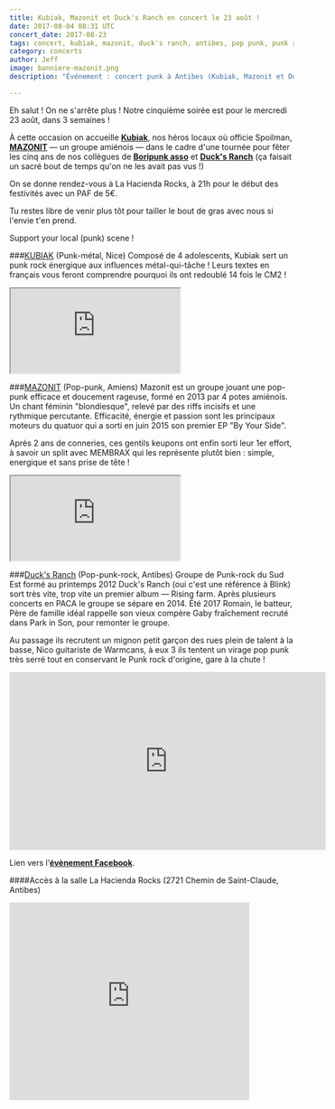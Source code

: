 ```yaml
---
title: Kubiak, Mazonit et Duck's Ranch en concert le 23 août !
date: 2017-08-04 08:31 UTC
concert_date: 2017-08-23
tags: concert, kubiak, mazonit, duck's ranch, antibes, pop punk, punk rock
category: concerts
author: Jeff
image: banniere-mazonit.png
description: "Événement : concert punk à Antibes (Kubiak, Mazonit et Duck's Ranch) le 23 août / 5€"

---
```


Eh salut ! On ne s'arrête plus ! Notre cinquième soirée est pour le mercredi 23 août, dans 3 semaines !

À cette occasion on accueille [**Kubiak**](https://www.facebook.com/kubiaklegroupe), nos héros locaux où officie Spoilman, [**MAZONIT**](https://www.facebook.com/MAZONIT/) — un groupe amiénois — dans le cadre d'une tournée pour fêter les cinq ans de nos collègues de [**Boripunk asso**](https://www.facebook.com/boripunkasso/) et [**Duck's Ranch**](https://www.facebook.com/Ducksranch/) (ça faisait un sacré bout de temps qu'on ne les avait pas vus !)

On se donne rendez-vous à La Hacienda Rocks, à 21h pour le début des festivités avec un PAF de 5€.

Tu restes libre de venir plus tôt pour tailler le bout de gras avec nous si l'envie t'en prend.

Support your local (punk) scene !


###[KUBIAK](https://www.facebook.com/kubiaklegroupe) (Punk-métal, Nice)
Composé de 4 adolescents, Kubiak sert un punk rock énergique aux influences métal-qui-tâche ! Leurs textes en français vous feront comprendre pourquoi ils ont redoublé 14 fois le CM2 !
<iframe class="bandcamp-large" src="https://bandcamp.com/EmbeddedPlayer/album=2374811186/size=large/bgcol=333333/linkcol=0f91ff/tracklist=false/artwork=small/transparent=true/" seamless><a href="https://kubiak.bandcamp.com/album/pizzapocalypse">Pizzapocalypse by Kubiak</a></iframe>
<br/>

###[MAZONIT](https://www.facebook.com/MAZONIT/) (Pop-punk, Amiens)
Mazonit est un groupe jouant une pop-punk efficace et doucement rageuse, formé en 2013 par 4 potes amiénois. Un chant féminin "blondiesque", relevé par des riffs incisifs et une rythmique percutante. Efficacité, énergie et passion sont les principaux moteurs du quatuor qui a sorti en juin 2015 son premier EP "By Your Side".

Après 2 ans de conneries, ces gentils keupons ont enfin sorti leur 1er effort, à savoir un split avec MEMBRAX qui les représente plutôt bien : simple, energique et sans prise de tête !
<iframe class='bandcamp-large' src="https://bandcamp.com/EmbeddedPlayer/album=1772362070/size=large/bgcol=333333/linkcol=0f91ff/tracklist=false/artwork=small/transparent=true/" seamless><a href="https://mazonitpoppunk.bandcamp.com/album/by-your-side">By Your Side by MAZONIT</a></iframe>

###[Duck's Ranch](https://www.facebook.com/Ducksranch/) (Pop-punk-rock, Antibes)
Groupe de Punk-rock du Sud Est formé au printemps 2012 Duck's Ranch (oui c'est une référence à Blink) sort très vite, trop vite un premier album — Rising farm. Après plusieurs concerts en PACA le groupe se sépare en 2014. Été 2017 Romain, le batteur, Père de famille idéal rappelle son vieux compère Gaby fraîchement recruté dans Park in Son, pour remonter le groupe.

Au passage ils recrutent un mignon petit garçon des rues plein de talent à la basse, Nico guitariste de Warmcans, à eux 3 ils tentent un virage pop punk très serré tout en conservant le Punk rock d'origine, gare à la chute !
<br/>
<iframe width="560" height="315" src="https://www.youtube-nocookie.com/embed/EoMS9c9KbnY" frameborder="0" allowfullscreen></iframe>
<br/>

Lien vers l’[**évènement Facebook**](https://www.facebook.com/events/113342315992655/).


####Accès à la salle
La Hacienda Rocks (2721 Chemin de Saint-Claude, Antibes)

<iframe width="425" height="350" frameborder="0" scrolling="no" marginheight="0" marginwidth="0" src="https://www.openstreetmap.org/export/embed.html?bbox=7.085484266281129%2C43.60144943492461%2C7.089024782180787%2C43.60322664382881&amp;layer=mapnik&amp;marker=43.602338045939184%2C7.087254524230957" class="openstreetmap"></iframe>
